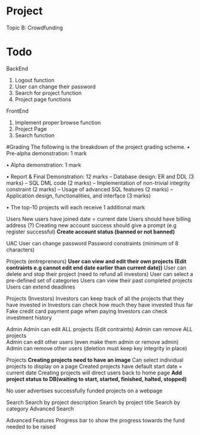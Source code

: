 # Project
Topic B: Crowdfunding

# Todo

BackEnd
1. Logout function
2. User can change their password
3. Search for project function
4. Project page functions

FrontEnd
1. Implement proper browse function
2. Project Page
3. Search function


#Grading
The following is the breakdown of the project grading scheme.
• Pre-alpha demonstration: 1 mark

• Alpha demonstration: 1 mark

• Report & Final Demonstration: 12 marks
	– Database design: ER and DDL (3 marks)
	– SQL DML code (2 marks)
	– Implementation of non-trivial integrity constraint (2 marks)
	– Usage of advanced SQL features (2 marks)
	– Application design, functionalities, and interface (3 marks)
	
• The top-10 projects will each receive 1 additional mark

Users
New users have joined date = current date
Users should have billing address (?)
Creating new account success should give a prompt (e.g register successful)
**Create account status (banned or not banned)**

UAC
User can change password
Password constraints (minimum of 8 characters)

Projects (entrepreneurs)
**User can view and edit their own projects (Edit contraints e.g cannot edit end date earlier than current date))**
User can delete and stop their project (need to refund all investors) 
User can select a pre-defined set of categories
Users can view their past completed projects
Users can extend deadlines

Projects (Investors)
Investors can keep track of all the projects that they have invested in
Investors can check how much they have invested thus far
Fake credit card payment page when paying
Investors can check investment history

Admin
Admin can edit ALL projects (Edit contraints)
Admin can remove ALL projects	
Admin can edit other users (even make them admin or remove admin)
Admin can remove other users (deletion must keep key integrity in place)

Projects
**Creating projects need to have an image**
Can select individual projects to display on a page
Created projects have default start date = current date
Creating projects will direct users back to home page
**Add project status to DB(waiting to start, started, finished, halted, stopped)**


No user
advertises successfully funded projects on a webpage


Search
Search by project description
Search by project title
Search by category
Advanced Search 

Advanced Features
Progress bar to show the progress towards the fund needed to be raised


